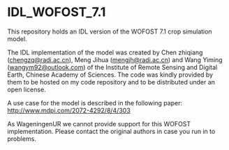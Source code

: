 # IDL_WOFOST_7.1
This repository holds an IDL version of the WOFOST 7.1 crop simulation model.

The IDL implementation of the model was created by Chen zhiqiang (chengzq@radi.ac.cn), Meng Jihua (mengjh@radi.ac.cn) and Wang Yiming (wangym92@outlook.com) of the Institute of Remote Sensing and Digital Earth, Chinese Academy of Sciences. The code was kindly provided by them to be hosted on my code repository and to be distributed under an open license.

A use case for the model is described in the following paper: http://www.mdpi.com/2072-4292/8/4/303

As WageningenUR we cannot provide support for this WOFOST implementation. Please contact the original authors in case you run in to problems.
